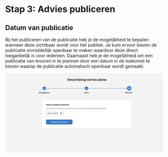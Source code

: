 # Stap 3: Advies publiceren

## Datum van publicatie

Bij het publiceren van de publicatie heb je de mogelijkheid te bepalen wanneer deze zichtbaar wordt voor het publiek. Je kunt
ervoor kiezen de publicatie onmiddellijk openbaar te maken waardoor deze direct toegankelijk is voor iedereen. Daarnaast heb
je de mogelijkheid om een publicatie van tevoren in te plannen door een datum in de toekomst te kiezen waarop de publicatie
automatisch openbaar wordt gemaakt.

![Afbeelding toont de laatste stap van de upload wizard waar de datum van publicatie wordt ingesteld](img/advies_3.png)
